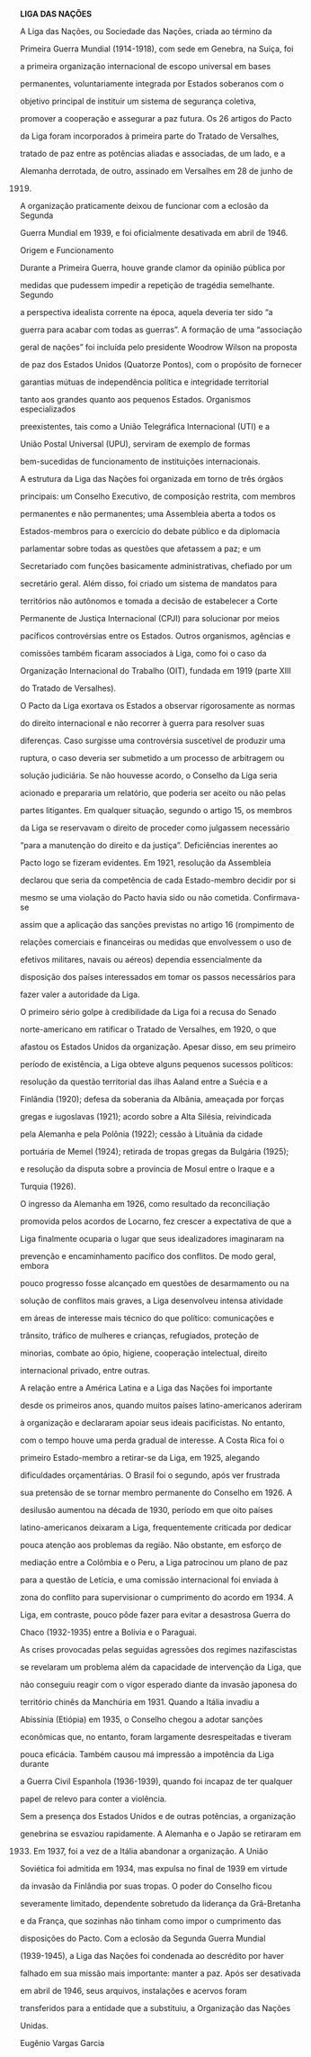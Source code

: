 **LIGA DAS NAÇÕES**



A Liga das Nações, ou Sociedade das Nações, criada ao término da

Primeira Guerra Mundial (1914-1918), com sede em Genebra, na Suíça, foi

a primeira organização internacional de escopo universal em bases

permanentes, voluntariamente integrada por Estados soberanos com o

objetivo principal de instituir um sistema de segurança coletiva,

promover a cooperação e assegurar a paz futura. Os 26 artigos do Pacto

da Liga foram incorporados à primeira parte do Tratado de Versalhes,

tratado de paz entre as potências aliadas e associadas, de um lado, e a

Alemanha derrotada, de outro, assinado em Versalhes em 28 de junho de

1919.



A organização praticamente deixou de funcionar com a eclosão da Segunda

Guerra Mundial em 1939, e foi oficialmente desativada em abril de 1946.



Origem e Funcionamento



Durante a Primeira Guerra, houve grande clamor da opinião pública por

medidas que pudessem impedir a repetição de tragédia semelhante. Segundo

a perspectiva idealista corrente na época, aquela deveria ter sido “a

guerra para acabar com todas as guerras”. A formação de uma “associação

geral de nações” foi incluída pelo presidente Woodrow Wilson na proposta

de paz dos Estados Unidos (Quatorze Pontos), com o propósito de fornecer

garantias mútuas de independência política e integridade territorial

tanto aos grandes quanto aos pequenos Estados. Organismos especializados

preexistentes, tais como a União Telegráfica Internacional (UTI) e a

União Postal Universal (UPU), serviram de exemplo de formas

bem-sucedidas de funcionamento de instituições internacionais.



A estrutura da Liga das Nações foi organizada em torno de três órgãos

principais: um Conselho Executivo, de composição restrita, com membros

permanentes e não permanentes; uma Assembleia aberta a todos os

Estados-membros para o exercício do debate público e da diplomacia

parlamentar sobre todas as questões que afetassem a paz; e um

Secretariado com funções basicamente administrativas, chefiado por um

secretário geral. Além disso, foi criado um sistema de mandatos para

territórios não autônomos e tomada a decisão de estabelecer a Corte

Permanente de Justiça Internacional (CPJI) para solucionar por meios

pacíficos controvérsias entre os Estados. Outros organismos, agências e

comissões também ficaram associados à Liga, como foi o caso da

Organização Internacional do Trabalho (OIT), fundada em 1919 (parte XIII

do Tratado de Versalhes).



O Pacto da Liga exortava os Estados a observar rigorosamente as normas

do direito internacional e não recorrer à guerra para resolver suas

diferenças. Caso surgisse uma controvérsia suscetível de produzir uma

ruptura, o caso deveria ser submetido a um processo de arbitragem ou

solução judiciária. Se não houvesse acordo, o Conselho da Liga seria

acionado e prepararia um relatório, que poderia ser aceito ou não pelas

partes litigantes. Em qualquer situação, segundo o artigo 15, os membros

da Liga se reservavam o direito de proceder como julgassem necessário

“para a manutenção do direito e da justiça”. Deficiências inerentes ao

Pacto logo se fizeram evidentes. Em 1921, resolução da Assembleia

declarou que seria da competência de cada Estado-membro decidir por si

mesmo se uma violação do Pacto havia sido ou não cometida. Confirmava-se

assim que a aplicação das sanções previstas no artigo 16 (rompimento de

relações comerciais e financeiras ou medidas que envolvessem o uso de

efetivos militares, navais ou aéreos) dependia essencialmente da

disposição dos países interessados em tomar os passos necessários para

fazer valer a autoridade da Liga.



O primeiro sério golpe à credibilidade da Liga foi a recusa do Senado

norte-americano em ratificar o Tratado de Versalhes, em 1920, o que

afastou os Estados Unidos da organização. Apesar disso, em seu primeiro

período de existência, a Liga obteve alguns pequenos sucessos políticos:

resolução da questão territorial das ilhas Aaland entre a Suécia e a

Finlândia (1920); defesa da soberania da Albânia, ameaçada por forças

gregas e iugoslavas (1921); acordo sobre a Alta Silésia, reivindicada

pela Alemanha e pela Polônia (1922); cessão à Lituânia da cidade

portuária de Memel (1924); retirada de tropas gregas da Bulgária (1925);

e resolução da disputa sobre a província de Mosul entre o Iraque e a

Turquia (1926).



O ingresso da Alemanha em 1926, como resultado da reconciliação

promovida pelos acordos de Locarno, fez crescer a expectativa de que a

Liga finalmente ocuparia o lugar que seus idealizadores imaginaram na

prevenção e encaminhamento pacífico dos conflitos. De modo geral, embora

pouco progresso fosse alcançado em questões de desarmamento ou na

solução de conflitos mais graves, a Liga desenvolveu intensa atividade

em áreas de interesse mais técnico do que político: comunicações e

trânsito, tráfico de mulheres e crianças, refugiados, proteção de

minorias, combate ao ópio, higiene, cooperação intelectual, direito

internacional privado, entre outras.



A relação entre a América Latina e a Liga das Nações foi importante

desde os primeiros anos, quando muitos países latino-americanos aderiram

à organização e declararam apoiar seus ideais pacificistas. No entanto,

com o tempo houve uma perda gradual de interesse. A Costa Rica foi o

primeiro Estado-membro a retirar-se da Liga, em 1925, alegando

dificuldades orçamentárias. O Brasil foi o segundo, após ver frustrada

sua pretensão de se tornar membro permanente do Conselho em 1926. A

desilusão aumentou na década de 1930, período em que oito países

latino-americanos deixaram a Liga, frequentemente criticada por dedicar

pouca atenção aos problemas da região. Não obstante, em esforço de

mediação entre a Colômbia e o Peru, a Liga patrocinou um plano de paz

para a questão de Letícia, e uma comissão internacional foi enviada à

zona do conflito para supervisionar o cumprimento do acordo em 1934. A

Liga, em contraste, pouco pôde fazer para evitar a desastrosa Guerra do

Chaco (1932-1935) entre a Bolívia e o Paraguai.



As crises provocadas pelas seguidas agressões dos regimes nazifascistas

se revelaram um problema além da capacidade de intervenção da Liga, que

não conseguiu reagir com o vigor esperado diante da invasão japonesa do

território chinês da Manchúria em 1931. Quando a Itália invadiu a

Abissínia (Etiópia) em 1935, o Conselho chegou a adotar sanções

econômicas que, no entanto, foram largamente desrespeitadas e tiveram

pouca eficácia. Também causou má impressão a impotência da Liga durante

a Guerra Civil Espanhola (1936-1939), quando foi incapaz de ter qualquer

papel de relevo para conter a violência.



Sem a presença dos Estados Unidos e de outras potências, a organização

genebrina se esvaziou rapidamente. A Alemanha e o Japão se retiraram em

1933. Em 1937, foi a vez de a Itália abandonar a organização. A União

Soviética foi admitida em 1934, mas expulsa no final de 1939 em virtude

da invasão da Finlândia por suas tropas. O poder do Conselho ficou

severamente limitado, dependente sobretudo da liderança da Grã-Bretanha

e da França, que sozinhas não tinham como impor o cumprimento das

disposições do Pacto. Com a eclosão da Segunda Guerra Mundial

(1939-1945), a Liga das Nações foi condenada ao descrédito por haver

falhado em sua missão mais importante: manter a paz. Após ser desativada

em abril de 1946, seus arquivos, instalações e acervos foram

transferidos para a entidade que a substituiu, a Organização das Nações

Unidas.



Eugênio Vargas Garcia



